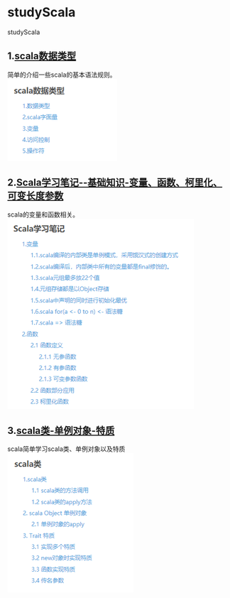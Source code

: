 # studyScala
studyScala
## 1.[scala数据类型](https://blog.csdn.net/a18792721831/article/details/103127691)
简单的介绍一些scala的基本语法规则。  
![alt scala数据类型](images/scala数据类型.png)
## 2.[Scala学习笔记--基础知识-变量、函数、柯里化、可变长度参数](https://blog.csdn.net/a18792721831/article/details/104009675)
scala的变量和函数相关。  
![alt Scala学习笔记--基础知识-变量、函数、柯里化、可变长度参数](images/Scala学习笔记--基础知识-变量、函数、柯里化、可变长度参数.png)
## 3.[scala类-单例对象-特质](https://blog.csdn.net/a18792721831/article/details/103243552)
scala简单学习scala类、单例对象以及特质  
![alt scala类-单例对象-特质](images/scala类-单例对象-特质.png)